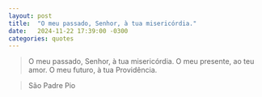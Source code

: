 ```yaml
---
layout: post
title:  "O meu passado, Senhor, à tua misericórdia."
date:   2024-11-22 17:39:00 -0300
categories: quotes
---
```

>O meu passado, Senhor, à tua misericórdia. O meu presente, ao teu amor. O meu futuro, à tua Providência.

>São Padre Pio
